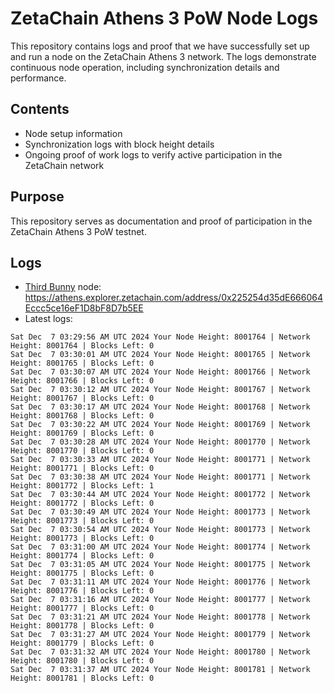 # ZetaChain Athens 3 PoW Node Logs
This repository contains logs and proof that we have successfully set up and run a node on the ZetaChain Athens 3 network. The logs demonstrate continuous node operation, including synchronization details and performance.

## Contents
- Node setup information
- Synchronization logs with block height details
- Ongoing proof of work logs to verify active participation in the ZetaChain network

## Purpose
This repository serves as documentation and proof of participation in the ZetaChain Athens 3 PoW testnet.

## Logs

- [Third Bunny](https://thirdbunny.xyz/) node: https://athens.explorer.zetachain.com/address/0x225254d35dE666064Eccc5ce16eF1D8bF8D7b5EE
- Latest logs:
```
Sat Dec  7 03:29:56 AM UTC 2024 Your Node Height: 8001764 | Network Height: 8001764 | Blocks Left: 0
Sat Dec  7 03:30:01 AM UTC 2024 Your Node Height: 8001765 | Network Height: 8001765 | Blocks Left: 0
Sat Dec  7 03:30:07 AM UTC 2024 Your Node Height: 8001766 | Network Height: 8001766 | Blocks Left: 0
Sat Dec  7 03:30:12 AM UTC 2024 Your Node Height: 8001767 | Network Height: 8001767 | Blocks Left: 0
Sat Dec  7 03:30:17 AM UTC 2024 Your Node Height: 8001768 | Network Height: 8001768 | Blocks Left: 0
Sat Dec  7 03:30:22 AM UTC 2024 Your Node Height: 8001769 | Network Height: 8001769 | Blocks Left: 0
Sat Dec  7 03:30:28 AM UTC 2024 Your Node Height: 8001770 | Network Height: 8001770 | Blocks Left: 0
Sat Dec  7 03:30:33 AM UTC 2024 Your Node Height: 8001771 | Network Height: 8001771 | Blocks Left: 0
Sat Dec  7 03:30:38 AM UTC 2024 Your Node Height: 8001771 | Network Height: 8001772 | Blocks Left: 1
Sat Dec  7 03:30:44 AM UTC 2024 Your Node Height: 8001772 | Network Height: 8001772 | Blocks Left: 0
Sat Dec  7 03:30:49 AM UTC 2024 Your Node Height: 8001773 | Network Height: 8001773 | Blocks Left: 0
Sat Dec  7 03:30:54 AM UTC 2024 Your Node Height: 8001773 | Network Height: 8001773 | Blocks Left: 0
Sat Dec  7 03:31:00 AM UTC 2024 Your Node Height: 8001774 | Network Height: 8001774 | Blocks Left: 0
Sat Dec  7 03:31:05 AM UTC 2024 Your Node Height: 8001775 | Network Height: 8001775 | Blocks Left: 0
Sat Dec  7 03:31:11 AM UTC 2024 Your Node Height: 8001776 | Network Height: 8001776 | Blocks Left: 0
Sat Dec  7 03:31:16 AM UTC 2024 Your Node Height: 8001777 | Network Height: 8001777 | Blocks Left: 0
Sat Dec  7 03:31:21 AM UTC 2024 Your Node Height: 8001778 | Network Height: 8001778 | Blocks Left: 0
Sat Dec  7 03:31:27 AM UTC 2024 Your Node Height: 8001779 | Network Height: 8001779 | Blocks Left: 0
Sat Dec  7 03:31:32 AM UTC 2024 Your Node Height: 8001780 | Network Height: 8001780 | Blocks Left: 0
Sat Dec  7 03:31:37 AM UTC 2024 Your Node Height: 8001781 | Network Height: 8001781 | Blocks Left: 0
```
